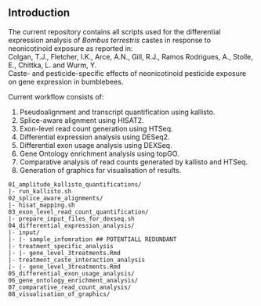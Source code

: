 ## Introduction

The current repository contains all scripts used for the differential expression analysis of _Bombus terrestris_ castes in response to neonicotinoid exposure as reported in:  
Colgan, T.J., Fletcher, I.K., Arce, A.N., Gill, R.J., Ramos Rodrigues, A., Stolle, E., Chittka, L. and Wurm, Y.  
Caste- and pesticide-specific effects of neonicotinoid pesticide exposure on gene expression in bumblebees.   

Current workflow consists of:  
1. Pseudoalignment and transcript quantification using kallisto.   
2. Splice-aware alignment using HISAT2.  
3. Exon-level read count generation using HTSeq.  
4. Differential expression analysis using DESeq2.  
5. Differential exon usage analysis using DEXSeq.   
6. Gene Ontology enrichment analysis using topGO. 
7. Comparative analysis of read counts generated by kallisto and HTSeq.  
8. Generation of graphics for visualisation of results.  

```
01_amplitude_kallisto_quantifications/
|- run_kallisto.sh
02_splice_aware_alignments/
|- hisat_mapping.sh
03_exon_level_read_count_quantification/
|- prepare_input_files_for_dexseq.sh
04_differential_expression_analysis/
|- input/
|- |- sample_infomration ## POTENTIALL REDUNDANT
|- treatment_specific_analysis
|- |- gene_level_3treatments.Rmd
|- treatment_caste_interaction_analysis
|- |- gene_level_3treatments.Rmd
05_differential_exon_usage_analysis/
06_gene_ontology_enrichment_analysis/
07_comparative_read_count_analysis/
08_visualisation_of_graphics/

```
